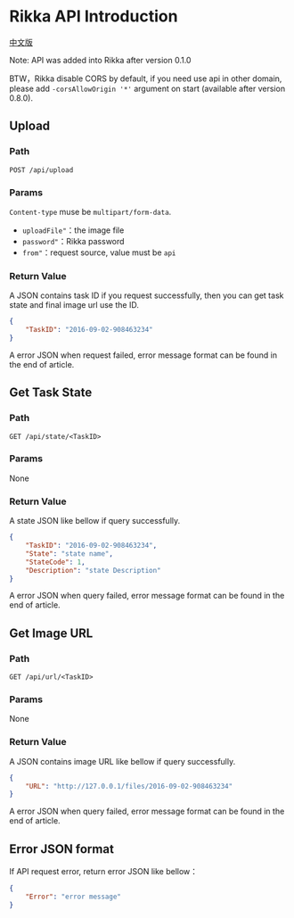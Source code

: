 # Rikka API Introduction

[中文版][version-zh]

Note: API was added into Rikka after version 0.1.0

BTW，Rikka disable CORS by default, if you need use api in other domain, please add `-corsAllowOrigin '*'` argument on start (available after version 0.8.0).

## Upload

### Path

`POST /api/upload`

### Params

`Content-type` muse be `multipart/form-data`.

- `uploadFile"`：the image file
- `password"`：Rikka password
- `from"`：request source, value must be `api`

### Return Value

A JSON contains task ID if you request successfully, then you can get task state and final image url use the ID.

```json
{
    "TaskID": "2016-09-02-908463234"
}
```

A error JSON when request failed, error message format can be found in the end of article.

## Get Task State

### Path

`GET /api/state/<TaskID>`

### Params

None

### Return Value

A state JSON like bellow if query successfully.

```json
{
    "TaskID": "2016-09-02-908463234",
    "State": "state name",
    "StateCode": 1,
    "Description": "state Description"
}
```

A error JSON when query failed, error message format can be found in the end of article.

## Get Image URL

### Path

`GET /api/url/<TaskID>`

### Params

None

### Return Value

A JSON contains image URL like bellow if query successfully.

```json
{
    "URL": "http://127.0.0.1/files/2016-09-02-908463234"
}
```

A error JSON when query failed, error message format can be found in the end of article.

## Error JSON format

If API request error, return error JSON like bellow：

```json
{
    "Error": "error message"
}
```

[version-zh]: https://github.com/7sDream/rikka/blob/master/api/README.zh.md
